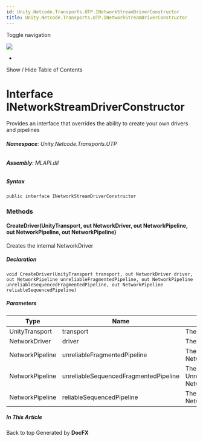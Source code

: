 ```yaml
---
id: Unity.Netcode.Transports.UTP.INetworkStreamDriverConstructor
title: Unity.Netcode.Transports.UTP.INetworkStreamDriverConstructor
---
```


<div id="wrapper">

<div>

<div class="container">

<div class="navbar-header">

Toggle navigation

<img src="../logo.svg" id="logo" class="svg" />

</div>

<div id="navbar" class="collapse navbar-collapse">

<div class="form-group">

</div>

</div>

</div>

<div class="subnav navbar navbar-default">

<div id="breadcrumb" class="container hide-when-search">

-   

</div>

</div>

</div>

<div class="container body-content hide-when-search" role="main">

<div class="sidenav hide-when-search">

Show / Hide Table of Contents

<div id="sidetoggle" class="sidetoggle collapse">

<div id="sidetoc">

</div>

</div>

</div>

<div class="article row grid-right">

<div class="col-md-10">

# Interface INetworkStreamDriverConstructor

<div class="markdown level0 summary">

Provides an interface that overrides the ability to create your own
drivers and pipelines

</div>

<div class="markdown level0 conceptual">

</div>

###### **Namespace**: Unity.Netcode.Transports.UTP

###### **Assembly**: MLAPI.dll

##### Syntax

<div class="codewrapper">

``` lang-csharp
public interface INetworkStreamDriverConstructor
```

</div>

### Methods

#### CreateDriver(UnityTransport, out NetworkDriver, out NetworkPipeline, out NetworkPipeline, out NetworkPipeline)

<div class="markdown level1 summary">

Creates the internal NetworkDriver

</div>

<div class="markdown level1 conceptual">

</div>

##### Declaration

<div class="codewrapper">

``` lang-csharp
void CreateDriver(UnityTransport transport, out NetworkDriver driver, out NetworkPipeline unreliableFragmentedPipeline, out NetworkPipeline unreliableSequencedFragmentedPipeline, out NetworkPipeline reliableSequencedPipeline)
```

</div>

##### Parameters

| Type            | Name                                  | Description                                       |
|-----------------|---------------------------------------|---------------------------------------------------|
| UnityTransport  | transport                             | The owner transport                               |
| NetworkDriver   | driver                                | The driver                                        |
| NetworkPipeline | unreliableFragmentedPipeline          | The UnreliableFragmented NetworkPipeline          |
| NetworkPipeline | unreliableSequencedFragmentedPipeline | The UnreliableSequencedFragmented NetworkPipeline |
| NetworkPipeline | reliableSequencedPipeline             | The ReliableSequenced NetworkPipeline             |

</div>

<div class="hidden-sm col-md-2" role="complementary">

<div class="sideaffix">

<div class="contribution">

</div>

##### In This Article

<div>

</div>

</div>

</div>

</div>

</div>

<div class="grad-bottom">

</div>

<div class="footer">

<div class="container">

Back to top Generated by **DocFX**

</div>

</div>

</div>
